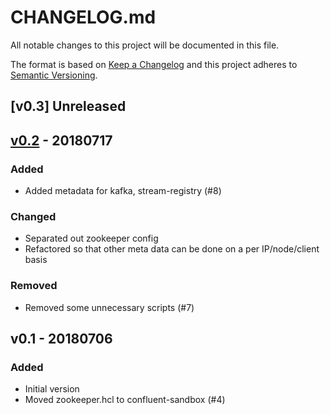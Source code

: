 # CHANGELOG.md
All notable changes to this project will be documented in this file.

The format is based on [Keep a Changelog](http://keepachangelog.com/en/1.0.0/)
and this project adheres to [Semantic Versioning](http://semver.org/spec/v2.0.0.html).

## [v0.3] Unreleased

## [v0.2] - 20180717
### Added
* Added metadata for kafka, stream-registry (#8)

### Changed
* Separated out zookeeper config
* Refactored so that other meta data can be done on a per IP/node/client basis

### Removed
* Removed some unnecessary scripts (#7)

## v0.1 - 20180706
### Added
* Initial version
* Moved zookeeper.hcl to confluent-sandbox (#4)

[v0.2]: https://github.com/neoword/nomad-sandbox/compare/v0.1...v0.2
